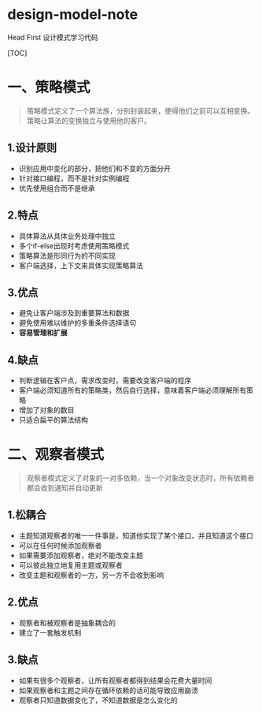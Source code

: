 # design-model-note
Head First 设计模式学习代码

[TOC]

# 一、策略模式

> 策略模式定义了一个算法族，分别封装起来，使得他们之前可以互相变换。策略让算法的变换独立与使用他的客户。

## 1.设计原则

- 识别应用中变化的部分，把他们和不变的方面分开
- 针对接口编程，而不是针对实例编程
- 优先使用组合而不是继承

## 2.特点

- 具体算法从具体业务处理中独立
- 多个if-else出现时考虑使用策略模式
- 策略算法是形同行为的不同实现
- 客户端选择，上下文来具体实现策略算法

## 3.优点

- 避免让客户端涉及到重要算法和数据
- 避免使用难以维护的多重条件选择语句
- **容易管理和扩展**

## 4.缺点

- 判断逻辑在客户点，需求改变时，需要改变客户端的程序
- 客户端必须知道所有的策略类，然后自行选择，意味着客户端必须理解所有策略
- 增加了对象的数目
- 只适合扁平的算法结构



# 二、观察者模式

> 观察者模式定义了对象的一对多依赖，当一个对象改变状态时，所有依赖者都会收到通知并自动更新

## 1.松耦合

- 主题知道观察者的唯一一件事是，知道他实现了某个接口，并且知道这个接口
- 可以在任何时候添加观察者
- 如果需要添加观察者，绝对不能改变主题
- 可以彼此独立地复用主题或观察者
- 改变主题和观察者的一方，另一方不会收到影响

## 2.优点

- 观察者和被观察者是抽象耦合的
- 建立了一套触发机制

## 3.缺点

- 如果有很多个观察者，让所有观察者都得到结果会花费大量时间
- 如果观察者和主题之间存在循环依赖的话可能导致应用崩溃
- 观察者只知道数据变化了，不知道数据是怎么变化的

